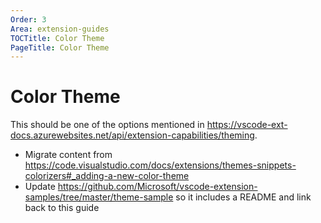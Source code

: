 ```yaml
---
Order: 3
Area: extension-guides
TOCTitle: Color Theme
PageTitle: Color Theme
---
```


# Color Theme

This should be one of the options mentioned in https://vscode-ext-docs.azurewebsites.net/api/extension-capabilities/theming.

- Migrate content from https://code.visualstudio.com/docs/extensions/themes-snippets-colorizers#_adding-a-new-color-theme
- Update https://github.com/Microsoft/vscode-extension-samples/tree/master/theme-sample so it includes a README and link back to this guide
